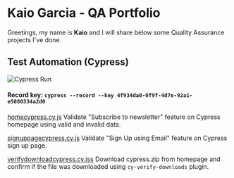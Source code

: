 # Kaio Garcia - QA Portfolio

Greetings, my name is **Kaio** and I will share below some Quality Assurance projects I've done.

## Test Automation (Cypress)
![Cypress Run](https://im3.ezgif.com/tmp/ezgif-3-aee5d8342d.gif)

#### **Record key**: `cypress --record --key 4f934da0-0f9f-4d7e-92a1-e5080334a2d0`

[homecypress.cy.js](https://github.com/kaiorampz/QA-Portfolio/blob/main/homecypress.cy.js)
Validate "Subscribe to newsletter" feature on Cypress homepage using valid and invalid data.

[signuppagecypress.cy.js](https://github.com/kaiorampz/QA-Portfolio/blob/main/signuppagecypress.cy.js)
Validate "Sign Up using Email" feature on Cypress sign up page.

[verifydownloadcypress.cy.jss](https://github.com/kaiorampz/QA-Portfolio/blob/main/verifydownloadcypress.cy.js)
Download cypress.zip from homepage and confirm if the file was downloaded using `cy-verify-downloads` plugin.



